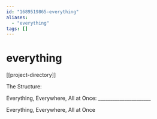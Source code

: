 ```yaml
---
id: "1689519865-everything"
aliases:
  - "everything"
tags: []
---
```


# everything
[[project-directory]]

The Structure:

Everything, Everywhere, All at Once: ______________________



Everything, Everywhere, All at Once
